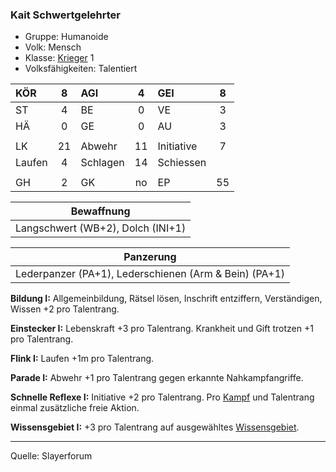 ### Kait Schwertgelehrter

- Gruppe: Humanoide
- Volk: Mensch
- Klasse: [Krieger](../../grw/charaktere-klasse-krieger.md) 1
- Volksfähigkeiten: Talentiert

| KÖR    |  8  | AGI      |  4  | GEI        |  8  |
| :----- | :-: | :------- | :-: | :--------- | :-: |
| ST     |  4  | BE       |  0  | VE         |  3  |
| HÄ     |  0  | GE       |  0  | AU         |  3  |
|        |     |          |     |            |     |
| LK     | 21  | Abwehr   | 11  | Initiative |  7  |
| Laufen |  4  | Schlagen | 14  | Schiessen  |     |
|        |     |          |     |            |     |
| GH     |  2  | GK       | no  | EP         | 55  |

|            Bewaffnung             |
| :-------------------------------: |
| Langschwert (WB+2), Dolch (INI+1) |

|                       Panzerung                       |
| :---------------------------------------------------: |
| Lederpanzer (PA+1), Lederschienen (Arm & Bein) (PA+1) |

**Bildung I:** Allgemeinbildung, Rätsel lösen, Inschrift entziffern, Verständigen, Wissen +2 pro Talentrang.

**Einstecker I:** Lebenskraft +3 pro Talentrang. Krankheit und Gift trotzen +1 pro Talentrang.

**Flink I:** Laufen +1m pro Talentrang.

**Parade I:** Abwehr +1 pro Talentrang gegen erkannte Nahkampfangriffe.

**Schnelle Reflexe I:** Initiative +2 pro Talentrang. Pro [Kampf](../../grw/regeln-kampf.md) und Talentrang einmal zusätzliche freie Aktion.

**Wissensgebiet I:** +3 pro Talentrang auf ausgewähltes [Wissensgebiet](../../grw/talente/wissensgebiet.md).

---

Quelle: Slayerforum
